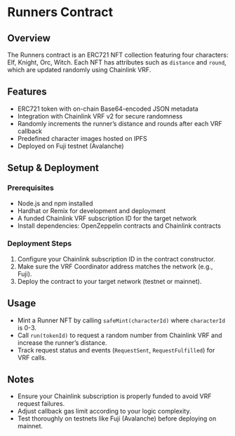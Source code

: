 # Runners Contract

## Overview
The Runners contract is an ERC721 NFT collection featuring four characters: Elf, Knight, Orc, Witch. Each NFT has attributes such as `distance` and `round`, which are updated randomly using Chainlink VRF.

## Features
- ERC721 token with on-chain Base64-encoded JSON metadata  
- Integration with Chainlink VRF v2 for secure randomness  
- Randomly increments the runner’s distance and rounds after each VRF callback  
- Predefined character images hosted on IPFS  
- Deployed on Fuji testnet (Avalanche)  

## Setup & Deployment

### Prerequisites
- Node.js and npm installed  
- Hardhat or Remix for development and deployment  
- A funded Chainlink VRF subscription ID for the target network  
- Install dependencies: OpenZeppelin contracts and Chainlink contracts  

### Deployment Steps
1. Configure your Chainlink subscription ID in the contract constructor.  
2. Make sure the VRF Coordinator address matches the network (e.g., Fuji).  
3. Deploy the contract to your target network (testnet or mainnet).  

## Usage
- Mint a Runner NFT by calling `safeMint(characterId)` where `characterId` is 0-3.  
- Call `run(tokenId)` to request a random number from Chainlink VRF and increase the runner’s distance.  
- Track request status and events (`RequestSent`, `RequestFulfilled`) for VRF calls.  

## Notes
- Ensure your Chainlink subscription is properly funded to avoid VRF request failures.  
- Adjust callback gas limit according to your logic complexity.  
- Test thoroughly on testnets like Fuji (Avalanche) before deploying on mainnet.  
